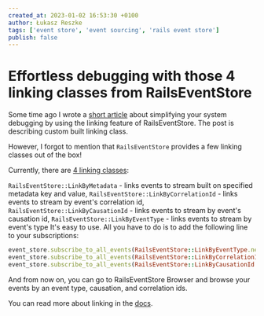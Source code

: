 ```yaml
---
created_at: 2023-01-02 16:53:30 +0100
author: Łukasz Reszke
tags: ['event store', 'event sourcing', 'rails event store']
publish: false
---
```


# Effortless debugging with those 4 linking classes from RailsEventStore

Some time ago I wrote a [short article](https://blog.arkency.com/simplify-your-system-debugging-by-introducing-event-store-linking/) about simplifying your system debugging by using the linking feature of RailsEventStore. The post is describing custom built linking class.

However, I forgot to mention that `RailsEventStore` provides a few linking classes out of the box!

Currently, there are [4 linking classes](https://railseventstore.org/docs/v2/link/#available-linking-classes):

<!-- more -->

`RailsEventStore::LinkByMetadata` - links events to stream built on specified metadata key and value,
`RailsEventStore::LinkByCorrelationId` - links events to stream by event's correlation id,
`RailsEventStore::LinkByCausationId` - links events to stream by event's causation id,
`RailsEventStore::LinkByEventType` - links events to stream by event's type
It's easy to use. All you have to do is to add the following line to your subscriptions:

```ruby
event_store.subscribe_to_all_events(RailsEventStore::LinkByEventType.new)
event_store.subscribe_to_all_events(RailsEventStore::LinkByCorrelationId.new)
event_store.subscribe_to_all_events(RailsEventStore::LinkByCausationId.new)
```
And from now on, you can go to RailsEventStore Browser and browse your events by an event type, causation, and correlation ids.

You can read more about linking in the [docs](https://railseventstore.org/docs/v2/link/).
